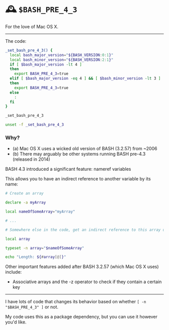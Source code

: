 # 🕰️ `$BASH_PRE_4_3`

For the love of Mac OS X.

---

The code:

```sh
_set_bash_pre_4_3() {
  local bash_major_version="${BASH_VERSION:0:1}"
  local bash_minor_version="${BASH_VERSION:2:1}"
  if [ $bash_major_version -lt 4 ]
  then
    export BASH_PRE_4_3=true
  elif [ $bash_major_version -eq 4 ] && [ $bash_minor_version -lt 3 ]
  then
    export BASH_PRE_4_3=true
  else
    :
  fi
}

_set_bash_pre_4_3

unset -f _set_bash_pre_4_3
```

### Why?

 - (a) Mac OS X uses a wicked old version of BASH (3.2.57) from ~2006
 - (b) There may arguably be other systems running BASH pre-4.3 (released in 2014)
 
BASH 4.3 introduced a significant feature: nameref variables

This allows you to have an indirect reference to another variable by its name:

```sh
# Create an array

declare -a myArray

local nameOfSomeArray="myArray"

# ...

# Somewhere else in the code, get an indirect reference to this array using its name

local array

typeset -n array="$nameOfSomeArray"

echo "Length: ${#array[@]}"
```

Other important features added after BASH 3.2.57 (which Mac OS X uses) include:

 - Associative arrays and the -z operator to check if they contain a certain key

---

I have lots of code that changes its behavior based on whether `[ -n "$BASH_PRE_4_3" ]` or not.

My code uses this as a package dependency, but you can use it however you'd like.
